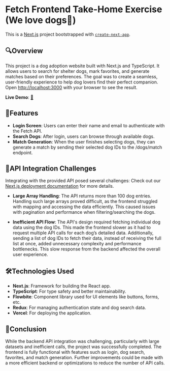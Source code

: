 # Fetch Frontend Take-Home Exercise (We love dogs🐾)

This is a [Next.js](https://nextjs.org/) project bootstrapped with [`create-next-app`](https://github.com/vercel/next.js/tree/canary/packages/create-next-app).

## 🔍Overview

This project is a dog adoption website built with Next.js and TypeScript. It allows users to search for shelter dogs, mark favorites, and generate matches based on their preferences. The goal was to create a seamless, user-friendly experience to help dog lovers find their perfect companion.
Open [http://localhost:3000](http://localhost:3000) with your browser to see the result.

**Live Demo**: [🚀](https://lovesdogs-three.vercel.app/)

## 🔑Features

- **Login Screen**: Users can enter their name and email to authenticate with the Fetch API.
- **Search Dogs**: After login, users can browse through available dogs.
- **Match Generation**: When the user finishes selecting dogs, they can generate a match by sending their selected dog IDs to the /dogs/match endpoint.

## 💼API Integration Challenges

Integrating with the provided API posed several challenges:
Check out our [Next.js deployment documentation](https://nextjs.org/docs/deployment) for more details.

- **Large Array Handling**: The API returns more than 100 dog entries. Handling such large arrays proved difficult, as the frontend struggled with mapping and accessing the data efficiently. This caused issues with pagination and performance when filtering/searching the dogs.

- **Inefficient API Flow**: The API's design required fetching individual dog data using the dog IDs. This made the frontend slower as it had to request multiple API calls for each dog’s detailed data. Additionally, sending a list of dog IDs to fetch their data, instead of receiving the full list at once, added unnecessary complexity and performance bottlenecks. This slow response from the backend affected the overall user experience.

## 🛠Technologies Used

- **Next.js**: Framework for building the React app.
- **TypeScript**: For type safety and better maintainability.
- **Flowbite**: Component library used for UI elements like buttons, forms, etc.
- **Redux**: For managing authentication state and dog search data.
- **Vercel**: For deploying the application.

## 📌Conclusion

While the backend API integration was challenging, particularly with large datasets and inefficient calls, the project was successfully completed. The frontend is fully functional with features such as login, dog search, favorites, and match generation. Further improvements could be made with a more efficient backend or optimizations to reduce the number of API calls.
